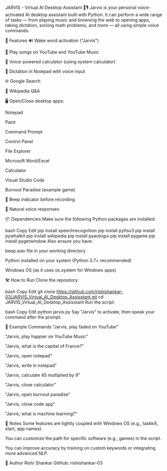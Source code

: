 JARVIS - Virtual AI Desktop Assistant 🧠🎙️
Jarvis is your personal voice-activated AI desktop assistant built with Python. It can perform a wide range of tasks — from playing music and browsing the web to opening apps, taking dictation, solving math problems, and more — all using simple voice commands.

🚀 Features
🔊 Wake word activation ("Jarvis")

🎵 Play songs on YouTube and YouTube Music

🧮 Voice-powered calculator (using system calculator)

📝 Dictation in Notepad with voice input

🌐 Google Search

📖 Wikipedia Q&A

🖥️ Open/Close desktop apps:

Notepad

Paint

Command Prompt

Control Panel

File Explorer

Microsoft Word/Excel

Calculator

Visual Studio Code

Burnout Paradise (example game)

🔔 Beep indicator before recording

🧠 Natural voice responses

📦 Dependencies
Make sure the following Python packages are installed:

bash
Copy
Edit
pip install speechrecognition
pip install pyttsx3
pip install pywhatkit
pip install wikipedia
pip install pyautogui
pip install pygame
pip install pygetwindow
Also ensure you have:

beep.wav file in your working directory

Python installed on your system (Python 3.7+ recommended)

Windows OS (as it uses os.system for Windows apps)

🛠️ How to Run
Clone the repository:

bash
Copy
Edit
git clone https://github.com/rishishankar-03/JARVIS_Virtual_AI_Desktop_Assisstant.git
cd JARVIS_Virtual_AI_Desktop_Assisstant
Run the script:

bash
Copy
Edit
python jarvis.py
Say "Jarvis" to activate, then speak your command after the prompt.

🧠 Example Commands
"Jarvis, play faded on YouTube"

"Jarvis, play happier on YouTube Music"

"Jarvis, what is the capital of France?"

"Jarvis, open notepad"

"Jarvis, write in notepad"

"Jarvis, calculate 45 multiplied by 9"

"Jarvis, close calculator"

"Jarvis, open burnout paradise"

"Jarvis, close code app"

"Jarvis, what is machine learning?"

📝 Notes
Some features are tightly coupled with Windows OS (e.g., taskkill, start, app names).

You can customize the path for specific software (e.g., games) in the script.

You can improve accuracy by training on custom keywords or integrating more advanced NLP.

🙌 Author
Rishi Shankar
GitHub: rishishankar-03

